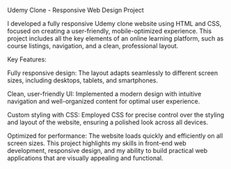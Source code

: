 Udemy Clone - Responsive Web Design Project

I developed a fully responsive Udemy clone website using HTML and CSS, focused on creating a user-friendly, mobile-optimized experience. This project includes all the key elements of an online learning platform, such as course listings, navigation, and a clean, professional layout.

Key Features:

Fully responsive design: 
The layout adapts seamlessly to different screen sizes, including desktops, tablets, and smartphones.

Clean, user-friendly UI: 
Implemented a modern design with intuitive navigation and well-organized content for optimal user experience.

Custom styling with CSS: 
Employed CSS for precise control over the styling and layout of the website, ensuring a polished look across all devices.

Optimized for performance: 
The website loads quickly and efficiently on all screen sizes.
This project highlights my skills in front-end web development, responsive design, and my ability to build practical web applications that are visually appealing and functional.
